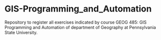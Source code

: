 # GIS-Programming_and_Automation

Repository to register all exercises indicated by course GEOG 485: GIS Programming and Automation of department of Geography at Pennsylvania State University.
